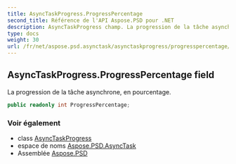 ```yaml
---
title: AsyncTaskProgress.ProgressPercentage
second_title: Référence de l'API Aspose.PSD pour .NET
description: AsyncTaskProgress champ. La progression de la tâche asynchrone en pourcentage.
type: docs
weight: 30
url: /fr/net/aspose.psd.asynctask/asynctaskprogress/progresspercentage/
---
```

## AsyncTaskProgress.ProgressPercentage field

La progression de la tâche asynchrone, en pourcentage.

```csharp
public readonly int ProgressPercentage;
```

### Voir également

* class [AsyncTaskProgress](../)
* espace de noms [Aspose.PSD.AsyncTask](../../asynctaskprogress/)
* Assemblée [Aspose.PSD](../../../)



